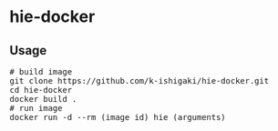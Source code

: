 # hie-docker

## Usage

<pre>
# build image
git clone https://github.com/k-ishigaki/hie-docker.git
cd hie-docker
docker build .
# run image
docker run -d --rm (image id) hie (arguments)
</pre>
